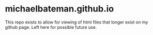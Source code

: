 # michaelbateman.github.io
This repo exists to allow for viewing of html files that longer exist on my github page.  Left here for possible future use.
